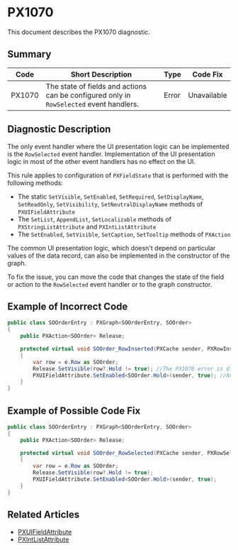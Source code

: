 # PX1070
This document describes the PX1070 diagnostic.

## Summary

| Code   | Short Description                                                                       | Type  | Code Fix    | 
| ------ | --------------------------------------------------------------------------------------- | ----- | ----------- | 
| PX1070 | The state of fields and actions can be configured only in `RowSelected` event handlers. | Error | Unavailable |

## Diagnostic Description
The only event handler where the UI presentation logic can be implemented is the `RowSelected` event handler. Implementation of the UI presentation logic in most of the other event handlers has no effect on the UI.

This rule applies to configuration of `PXFieldState` that is performed with the following methods:

 - The static `SetVisible`, `SetEnabled`, `SetRequired`, `SetDisplayName`, `SetReadOnly`, `SetVisibility`, `SetNeutralDisplayName` methods of `PXUIFieldAttribute`
 - The `SetList`, `AppendList`, `SetLocalizable` methods of `PXStringListAttribute` and `PXIntListAttribute`
 - The `SetEnabled`, `SetVisible`, `SetCaption`, `SetTooltip` methods of `PXAction`

The common UI presentation logic, which doesn't depend on particular values of the data record, can also be implemented in the constructor of the graph. 

To fix the issue, you can move the code that changes the state of the field or action to the `RowSelected` event handler or to the graph constructor.

## Example of Incorrect Code

```C#
public class SOOrderEntry : PXGraph<SOOrderEntry, SOOrder>
{
    public PXAction<SOOrder> Release;

    protected virtual void SOOrder_RowInserted(PXCache sender, PXRowInsertedEventArgs e)
    {
        var row = e.Row as SOOrder;
        Release.SetVisible(row?.Hold != true); //The PX1070 error is displayed for this line.
        PXUIFieldAttribute.SetEnabled<SOOrder.Hold>(sender, true); //Another PX1070 error is displayed for this line.
    }
}
```

## Example of Possible Code Fix

```C#
public class SOOrderEntry : PXGraph<SOOrderEntry, SOOrder>
{
    public PXAction<SOOrder> Release;

    protected virtual void SOOrder_RowSelected(PXCache sender, PXRowSelectedEventArgs e)
    {
        var row = e.Row as SOOrder;
        Release.SetVisible(row?.Hold != true);
        PXUIFieldAttribute.SetEnabled<SOOrder.Hold>(sender, true);
    }
}
```

## Related Articles

 - [PXUIFieldAttribute](https://help.acumatica.com/Help?ScreenId=ShowWiki&pageid=ea7ce94e-4b3e-0f91-df1d-a4ce8023b184)
 - [PXIntListAttribute](https://help.acumatica.com/Help?ScreenId=ShowWiki&pageid=c09a2a41-bd5d-5633-898c-bda54ae9f933)